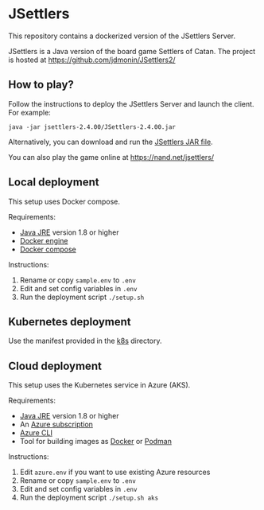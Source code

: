 # JSettlers
This repository contains a dockerized version of the JSettlers Server.

JSettlers is a Java version of the board game Settlers of Catan. The project is hosted at https://github.com/jdmonin/JSettlers2/

## How to play?
Follow the instructions to deploy the JSettlers Server and launch the client. For example:

`java -jar jsettlers-2.4.00/JSettlers-2.4.00.jar`

Alternatively, you can download and run the [JSettlers JAR file](https://nand.net/jsettlers/JSettlers.jar).

You can also play the game online at https://nand.net/jsettlers/

## Local deployment
This setup uses Docker compose.

Requirements:
- [Java JRE](https://www.oracle.com/java/technologies/javase-jre8-downloads.html) version 1.8 or higher
- [Docker engine](https://docs.docker.com/engine/install/) 
- [Docker compose](https://docs.docker.com/compose/install/)

Instructions:
1. Rename or copy `sample.env` to `.env`
1. Edit and set config variables in `.env`
1. Run the deployment script `./setup.sh`

## Kubernetes deployment
Use the manifest provided in the [k8s](k8s) directory.

## Cloud deployment
This setup uses the Kubernetes service in Azure (AKS).

Requirements:
- [Java JRE](https://www.oracle.com/java/technologies/javase-jre8-downloads.html) version 1.8 or higher
- An [Azure subscription](https://azure.microsoft.com/en-us/free/)
- [Azure CLI](https://docs.microsoft.com/en-us/cli/azure/install-azure-cli)
- Tool for building images as [Docker](https://docs.docker.com/engine/install/)  or [Podman](https://podman.io/getting-started/installation)

Instructions:
1. Edit `azure.env` if you want to use existing Azure resources
1. Rename or copy `sample.env` to `.env`
1. Edit and set config variables in `.env`
1. Run the deployment script `./setup.sh aks`
